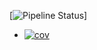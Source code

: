 [![Pipeline Status](https://github.com/Kylas07/api/actions/workflows/maven.yml/badge.svg)]
+ [![cov](https://Kylas07.github.io/api/badges/coverage.svg)](https://github.com/Kylas07/api/actions)
